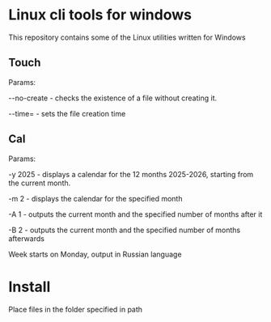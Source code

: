 # Linux cli tools for windows

This repository contains some of the Linux utilities written for Windows

## Touch

Params:

--no-create - checks the existence of a file without creating it.

--time= - sets the file creation time

## Cal

Params:

-y 2025 - displays a calendar for the 12 months 2025-2026, starting from the current month.

-m 2 - displays the calendar for the specified month

-A 1 - outputs the current month and the specified number of months after it

-B 2 - outputs the current month and the specified number of months afterwards

Week starts on Monday, output in Russian language

# Install

Place files in the folder specified in path